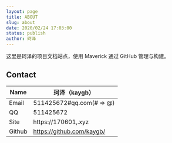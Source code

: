 ```yaml
---
layout: page
title: ABOUT
slug: about
date: 2020/02/24 17:03:00
status: publish
author: 珂泽
---
```


这里是珂泽的项目文档站点，使用 Maverick 通过 GitHub 管理与构建。

## Contact

| Name | 珂泽（kaygb） |
| --- | --- |
| Email | 511425672#qq.com(# => @) |
| QQ | 511425672 |
| Site | https://170601,.xyz |
| Github | https://github.com/kaygb/ |



